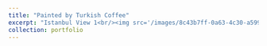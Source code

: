 ```yaml
---
title: "Painted by Turkish Coffee"
excerpt: "Istanbul View 1<br/><img src='/images/8c43b7ff-0a63-4c30-a599-769745a5033a.jpg'>"
collection: portfolio
---
```


